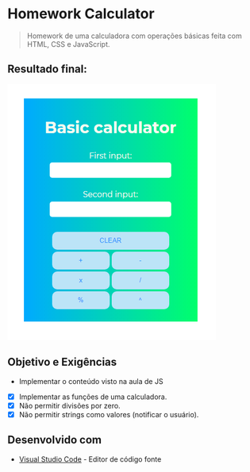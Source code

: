 # Homework Calculator
> Homework de uma calculadora com operações básicas feita com HTML, CSS e JavaScript.

## Resultado final:
![Desing da Calculadora](calculator.png)

## Objetivo e Exigências

* Implementar o conteúdo visto na aula de JS

 - [x] Implementar as funções de uma calculadora.
 - [x] Não permitir divisões por zero.
 - [x] Não permitir strings como valores (notificar o usuário).

## Desenvolvido com

* [Visual Studio Code](https://code.visualstudio.com/) - Editor de código fonte
